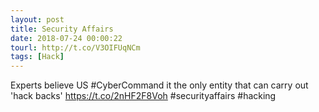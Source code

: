 ```yaml
---
layout: post
title: Security Affairs
date: 2018-07-24 00:00:22
tourl: http://t.co/V3OIFUqNCm
tags: [Hack]
---
```

Experts believe US #CyberCommand it the only entity that can carry out 'hack backs'
https://t.co/2nHF2F8Voh
#securityaffairs #hacking